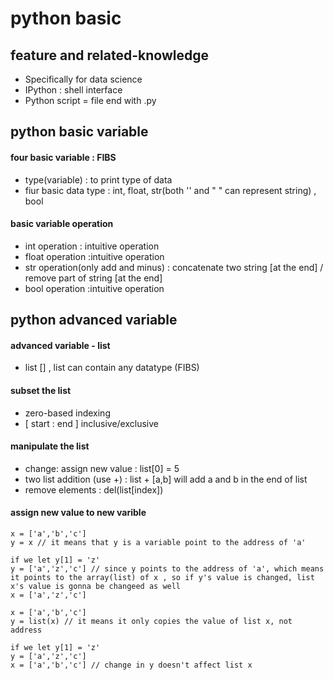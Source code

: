 # python basic

## feature and related-knowledge
- Specifically for data science
- IPython : shell interface 
- Python script = file end with .py

## python basic variable

#### four basic variable :  FIBS
-  type(variable) :  to print type of data 
- fiur  basic data type : int, float, str(both '' and " " can represent string)  , bool

#### basic variable operation
- int operation : intuitive operation 
- float operation :intuitive operation 
- str operation(only add and minus) : concatenate two string [at the end] / remove part of string [at the end]
- bool operation :intuitive operation 

## python advanced variable

#### advanced variable - list
- list [] , list can contain any datatype (FIBS)
#### subset the list
- zero-based indexing
- [ start : end ] inclusive/exclusive
#### manipulate the list
- change: assign new value : list[0] = 5
- two list addition (use +) : list + [a,b] will add a and b in the end of list
- remove elements : del(list[index])

#### assign new value to new varible
```
x = ['a','b','c']
y = x // it means that y is a variable point to the address of 'a'

if we let y[1] = 'z'
y = ['a','z','c'] // since y points to the address of 'a', which means it points to the array(list) of x , so if y's value is changed, list x's value is gonna be changeed as well
x = ['a','z','c']

x = ['a','b','c']
y = list(x) // it means it only copies the value of list x, not address

if we let y[1] = 'z'
y = ['a','z','c']
x = ['a','b','c'] // change in y doesn't affect list x
```





